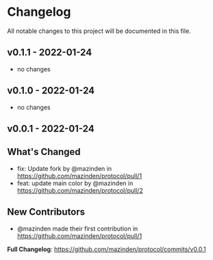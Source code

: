 # Changelog

All notable changes to this project will be documented in this file.

## v0.1.1 - 2022-01-24

- no changes

## v0.1.0 - 2022-01-24

- no changes

## v0.0.1 - 2022-01-24

## What's Changed

- fix: Update fork by @mazinden in https://github.com/mazinden/protocol/pull/1
- feat: update main color by @mazinden in https://github.com/mazinden/protocol/pull/2

## New Contributors

- @mazinden made their first contribution in https://github.com/mazinden/protocol/pull/1

**Full Changelog**: https://github.com/mazinden/protocol/commits/v0.0.1

